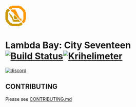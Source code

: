 ![](https://github.com/2cwldys/Lambda-Bay/blob/master/lambdabay_sprites/lambdabay%2064x64.png?raw=true)
# Lambda Bay: City Seventeen [![Build Status](https://api.travis-ci.org/2cwldys/Lambda-Bay.svg?branch=master)](https://travis-ci.org/2cwldys/Lambda-Bay)[![Krihelimeter](https://www.krihelinator.xyz/badge/2cwldys/Lambda-Bay)](http://www.krihelinator.xyz)
[![discord](https://discordapp.com/api/guilds/404174773263007744/widget.png)](https://discord.gg/e6RerAx)

## CONTRIBUTING

Please see [CONTRIBUTING.md](.github/CONTRIBUTING.md)
